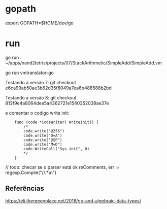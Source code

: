 # gopath
export GOPATH=$HOME/dev/go

# run

go run . ~/apps/nand2tetris/projects/07/StackArithmetic/SimpleAdd/SimpleAdd.vm

go run vmtranslator-go

Testando a versão 7:
git checkout e6ca99ab50ae3b62d35f8049a7ea6b488588b2bd

Testando a versão 8:
git checkout 813f9e4a8064dee5a4362721e1540352038ae37e

e comentar o codigo write init:

        func (code *CodeWriter) WriteInit() {
            /*
            code.write("@256")
            code.write("D=A")
            code.write("@SP")
            code.write("M=D")
            code.WriteCall("Sys.init", 0)
            */
        }

// todo: checar se o parser está ok
reComments, err := regexp.Compile("//.\*\n")

## Referências

https://eli.thegreenplace.net/2018/go-and-algebraic-data-types/
